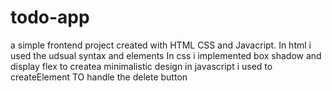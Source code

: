  # todo-app
 a simple frontend project created with HTML CSS and Javacript. 
 In html i used the udsual syntax and elements
 In css i implemented box shadow and display flex to createa minimalistic design 
 in javascript i used to createElement TO handle the delete button
